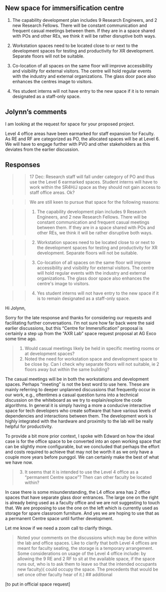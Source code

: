 ## New space for immersification centre

1. The capability development plan includes 9 Research Engineers, and 2 new Research Fellows. There will be constant communication and frequent casual meetings between them. If they are in a space shared with POs and other REs, we think it will be rather disruptive both ways.

2. Workstation spaces need to be located close to or next to the development spaces for testing and productivity for XR development. Separate floors will not be suitable.

3. Co-location of all spaces on the same floor will improve accessibility and visibility for external visitors. The centre will hold regular events with the industry and external organizations. The glass door pace also enhances the centres image to visitors.

4. Yes student interns will not have entry to the new space if it is to remain designated as a staff-only space.

## Jolynn’s comments

I am looking at the request for space for your proposed project.
 
Level 4 office areas have been earmarked for staff expansion for Faculty. As RE and RF are categorized as PO, the allocated spaces will be at Level 6. We will have to engage further with PVO and other stakeholders as this deviates from the earlier discussion.

## Responses

>> 17 Dec: Research staff will fall under category of PO and thus use the Level 6 earmarked spaces. Student interns will have to work within the SR4H/J space as they should not gain access to staff office areas. Ok?

>> We are still keen to pursue that space for the following reasons:

>> 1. The capability development plan includes 9 Research Engineers, and 2 new Research Fellows. There will be constant communication and frequent casual meetings between them. If they are in a space shared with POs and other REs, we think it will be rather disruptive both ways.

>> 2. Workstation spaces need to be located close to or next to the development spaces for testing and productivity for XR development. Separate floors will not be suitable.

>> 3. Co-location of all spaces on the same floor will improve accessibility and visibility for external visitors. The centre will hold regular events with the industry and external organizations. The glass door space also enhances the centre's image to visitors.

>> 4. Yes student interns will not have entry to the new space if it is to remain designated as a staff-only space.


Hi Jolynn,

Sorry for the late response and thanks for considering our requests and facilitating further conversations. I’m not sure how far back were the said earlier discussions, but this “Centre for Immersification” proposal is certainly a step up from the “AXR Lab” space request proposal at AG Exco some time ago.

> 1. Would casual meetings likely be held in specific meeting rooms or at development spaces?
> 2. Noted the need for workstation space and development space to be close by. Can I check why separate floors will not suitable, ie 2 floors away but within the same building?

The casual meetings will be in both the workstations and development spaces. Perhaps “meeting” is not the best word to use here. These are mainly referring to deeper unplanned discussions that frequently occur in our work, e.g., oftentimes a casual question turns into a technical discussion on the whiteboard as we try to explain/explore the code algorithms. In general it is simply having a more a conducive interactive space for tech developers who create software that have various levels of dependencies and interactions between them. The development work is highly integrated with the hardware and proximity to the lab will be really helpful for productivity.

To provide a bit more prior context, I spoke with Edward on how the ideal case is for the office space to be converted into an open working space that can be slightly more configurable, but we concluded that perhaps the effort and costs required to achieve that may not be worth it as we only have a couple more years before punggol. We can certainly make the best of what we have now.

> 3. It seems that it is intended to use the Level 4 office as a “permanent Centre space”? Then can other faculty be located within?

In case there is some misunderstanding, the L4 office area has 2 office spaces that have separate glass door entrances. The large one on the right is already being used as a faculty office and we are not suggesting to touch that. We are proposing to use the one on the left which is currently used as storage for spare classroom furniture. And yes we are hoping to use that as a permanent Centre space until further development. 

Let me know if we need a zoom call to clarify things.

> Noted your comments on the discussions which may be done within the lab and office spaces.
> Like to clarify that both Level 4 offices are meant for faculty seating, the storage is a temporary arrangement. Some considerations on usage of the Level 4 office include: by allowing the 9 RE and 2 RF to sit at the available space, if the space runs out, who is to ask them to leave so that the intended occupants new faculty)( could occupy the space. The precedents that would be set once other faculty hear of it.) \#\# additional

[to put in official space request]



